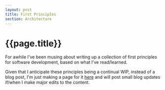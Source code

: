 ```yaml
---
layout: post
title: First Principles
section: Architecture
---
```


{{page.title}}
==============

For awhile I've been musing about writing up a collection of first principles for software development, based on what I've read/learned.

Given that I anticipate these principles being a continual WIP, instead of a blog post, I'm just making a page for it [here](/pages/first-principles.html) and will post small blog updates if/when I make major edits to the content.

